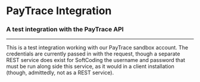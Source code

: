 # PayTrace Integration
### A test integration with the PayTrace API
---
This is a test integration working with our PayTrace sandbox account.  The credentials are currently passed in with the request, though a separate REST service does exist for SoftCoding the username and password that must be run along side this service, as it would in a client installation (though, admittedly, not as a REST service).
